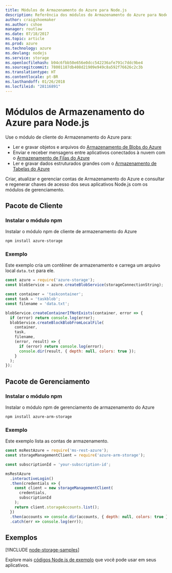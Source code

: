 ```yaml
---
title: Módulos de Armazenamento do Azure para Node.js
description: Referência dos módulos do Armazenamento do Azure para Node.js
author: craigshoemaker
ms.author: cshoe
manager: routlaw
ms.date: 07/18/2017
ms.topic: article
ms.prod: azure
ms.technology: azure
ms.devlang: nodejs
ms.service: storage
ms.openlocfilehash: b94c6fbb50e656e0dcc542236afe791c7ddc9be4
ms.sourcegitcommit: 78001187db408d21909e949c8a592f76626c2c3b
ms.translationtype: HT
ms.contentlocale: pt-BR
ms.lasthandoff: 01/26/2018
ms.locfileid: "28116891"
---
```

# <a name="azure-storage-modules-for-nodejs"></a>Módulos de Armazenamento do Azure para Node.js

Use o módulo de cliente do Armazenamento do Azure para:

- Ler e gravar objetos e arquivos do [Armazenamento de Blobs do Azure](https://docs.microsoft.com/azure/storage/storage-nodejs-how-to-use-blob-storage)
- Enviar e receber mensagens entre aplicativos conectados à nuvem com o [Armazenamento de Filas do Azure](https://docs.microsoft.com/azure/storage/storage-nodejs-how-to-use-queues)
- Ler e gravar dados estruturados grandes com o [Armazenamento de Tabelas do Azure](https://docs.microsoft.com/azure/storage/storage-nodejs-how-to-use-table-storage)

Criar, atualizar e gerenciar contas de Armazenamento do Azure e consultar e regenerar chaves de acesso dos seus aplicativos Node.js com os módulos de gerenciamento.

## <a name="client-package"></a>Pacote de Cliente

### <a name="install-the-npm-module"></a>Instalar o módulo npm

Instalar o módulo npm de cliente de armazenamento do Azure

```bash
npm install azure-storage
```

### <a name="example"></a>Exemplo

Este exemplo cria um contêiner de armazenamento e carrega um arquivo local `data.txt` para ele.

```javascript
const azure = require('azure-storage');
const blobService = azure.createBlobService(storageConnectionString);

const container = 'taskcontainer';
const task = 'taskblob';
const filename = 'data.txt';

blobService.createContainerIfNotExists(container, error => {
  if (error) return console.log(error);
  blobService.createBlockBlobFromLocalFile(
    container,
    task,
    filename,
    (error, result) => {
      if (error) return console.log(error);
      console.dir(result, { depth: null, colors: true });
    }
  );
});
```

## <a name="management-package"></a>Pacote de Gerenciamento

### <a name="install-the-npm-module"></a>Instalar o módulo npm 

Instalar o módulo npm de gerenciamento de armazenamento do Azure

```bash
npm install azure-arm-storage
```

### <a name="example"></a>Exemplo

Este exemplo lista as contas de armazenamento.

```javascript
const msRestAzure = require('ms-rest-azure');
const storageManagementClient = require('azure-arm-storage');

const subscriptionId = 'your-subscription-id';

msRestAzure
  .interactiveLogin()
  .then(credentials => {
    const client = new storageManagementClient(
      credentials,
      subscriptionId
    );
    return client.storageAccounts.list();
  })
  .then(accounts => console.dir(accounts, { depth: null, colors: true }))
  .catch(err => console.log(err));
```

## <a name="samples"></a>Exemplos

[!INCLUDE [node-storage-samples](../docs-ref-conceptual/includes/storage-samples.md)]

Explore mais [códigos Node.js de exemplo](https://azure.microsoft.com/resources/samples/?platform=nodejs) que você pode usar em seus aplicativos.
